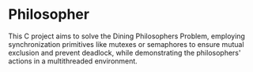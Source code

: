 # Philosopher
This C project aims to solve the Dining Philosophers Problem, employing synchronization primitives like mutexes or semaphores to ensure mutual exclusion and prevent deadlock, while demonstrating the philosophers' actions in a multithreaded environment.
